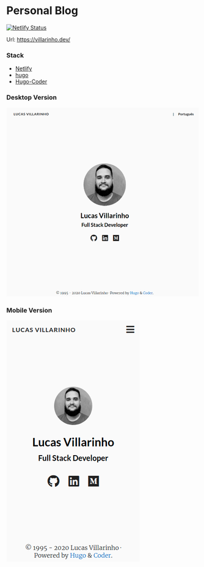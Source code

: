 # Personal Blog

[![Netlify Status](https://api.netlify.com/api/v1/badges/173e9d33-ee79-471d-b201-75583fb12acc/deploy-status)](https://app.netlify.com/sites/villarinho/deploys)


Url: https://villarinho.dev/

### Stack
  - [Netlify](https://www.netlify.com/)
  - [hugo](https://gohugo.io/)
  - [Hugo-Coder](https://github.com/luizdepra/hugo-coder/)

### Desktop Version

![alt text](images/blogdesktop.png)

### Mobile Version

![alt text](images/blogmobile.png)
